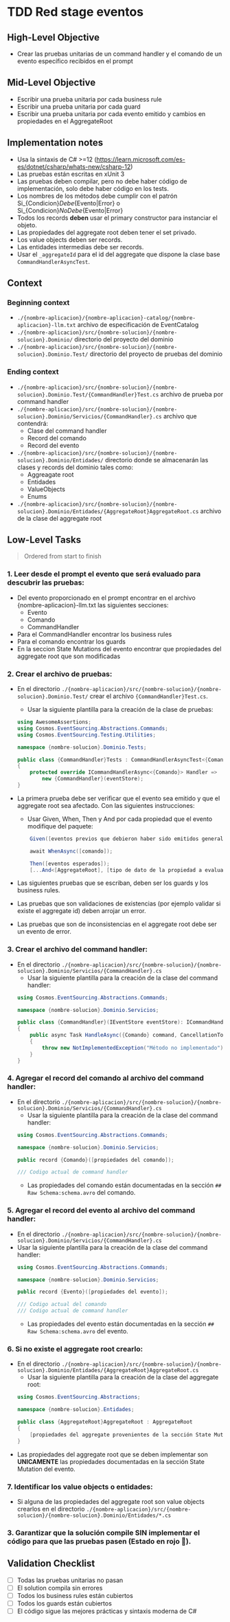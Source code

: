 # TDD Red stage eventos

## High-Level Objective

- Crear las pruebas unitarias de un command handler y el comando de un evento específico recibidos en el prompt

## Mid-Level Objective

- Escribir una prueba unitaria por cada business rule
- Escribir una prueba unitaria por cada guard
- Escribir una prueba unitaria por cada evento emitido y cambios en propiedades en el AggregateRoot

## Implementation notes

- Usa la sintaxis de C# >=12 (https://learn.microsoft.com/es-es/dotnet/csharp/whats-new/csharp-12)
- Las pruebas están escritas en xUnit 3
- Las pruebas deben compilar, pero no debe haber código de implementación, solo debe haber código en los tests.
- Los nombres de los métodos debe cumplir con el patrón Si_{Condicion}_Debe_{Evento|Error} o Si_{Condicion}_NoDebe_{Evento|Error}
- Todos los records **deben** usar el primary constructor para instanciar el objeto.
- Las propiedades del aggregate root deben tener el set privado.
- Los value objects deben ser records.
- Las entidades intermedias debe ser records.
- Usar el `_aggregateId` para el id del aggregate que dispone la clase base `CommandHandlerAsyncTest`.

## Context

### Beginning context

- `./{nombre-aplicacion}/{nombre-aplicacion}-catalog/{nombre-aplicacion}-llm.txt` archivo de especificación de EventCatalog
- `./{nombre-aplicacion}/src/{nombre-solucion}/{nombre-solucion}.Dominio/` directorio del proyecto del dominio
- `./{nombre-aplicacion}/src/{nombre-solucion}/{nombre-solucion}.Dominio.Test/` directorio del proyecto de pruebas del dominio

### Ending context

- `./{nombre-aplicacion}/src/{nombre-solucion}/{nombre-solucion}.Dominio.Test/{CommandHandler}Test.cs` archivo de prueba por command handler
- `./{nombre-aplicacion}/src/{nombre-solucion}/{nombre-solucion}.Dominio/Servicios/{CommandHandler}.cs` archivo que contendrá:
    - Clase del command handler
    - Record del comando
    - Record del evento
- `./{nombre-aplicacion}/src/{nombre-solucion}/{nombre-solucion}.Dominio/Entidades/` directorio donde se almacenarán las clases y records del dominio tales como:
    - Aggreagate root
    - Entidades
    - ValueObjects
    - Enums
- `./{nombre-aplicacion}/src/{nombre-solucion}/{nombre-solucion}.Dominio/Entidades/{AggregateRoot}AggregateRoot.cs` archivo de la clase del aggregate root

## Low-Level Tasks
> Ordered from start to finish

### 1. Leer desde el prompt el evento que será evaluado para descubrir las pruebas:

- Del evento proporcionado en el prompt encontrar en el archivo {nombre-aplicacion}-llm.txt las siguientes secciones:
    - Evento
    - Comando
    - CommandHandler
- Para el CommandHandler encontrar los business rules
- Para el comando encontrar los guards
- En la seccion State Mutations del evento encontrar que propiedades del aggregate root que son modificadas

### 2. Crear el archivo de pruebas:

- En el directorio `./{nombre-aplicacion}/src/{nombre-solucion}/{nombre-solucion}.Dominio.Test/` crear el archivo `{CommandHandler}Test.cs`.
    - Usar la siguiente plantilla para la creación de la clase de pruebas:

    ```c#
    using AwesomeAssertions;
    using Cosmos.EventSourcing.Abstractions.Commands;
    using Cosmos.EventSourcing.Testing.Utilities;

    namespace {nombre-solucion}.Dominio.Tests;

    public class {CommandHandler}Tests : CommandHandlerAsyncTest<{Comando}>
    {
        protected override ICommandHandlerAsync<{Comando}> Handler =>
            new {CommandHandler}(eventStore);
    }
    ```
- La primera prueba debe ser verificar que el evento sea emitido y que el aggregate root sea afectado. Con las siguientes instrucciones:
    - Usar Given, When, Then y And por cada propiedad que el evento modifique del paquete:
    ```c#
        Given([eventos previos que debieron haber sido emitidos generalmente de los business rules]);

        await WhenAsync([comando]);

        Then([eventos esperados]);
        [...And<[AggregateRoot], [tipo de dato de la propiedad a evaluar]>(aggregate => aggregate.[propiedad], [valor esperado]);]
    ```
- Las siguientes pruebas que se escriban, deben ser los guards y los business rules.
- Las pruebas que son validaciones de existencias (por ejemplo validar si existe el aggregate id) deben arrojar un error.
- Las pruebas que son de inconsistencias en el aggregate root debe ser un evento de error.

### 3. Crear el archivo del command handler:

- En el directorio `./{nombre-aplicacion}/src/{nombre-solucion}/{nombre-solucion}.Dominio/Servicios/{CommandHandler}.cs`
    - Usar la siguiente plantilla para la creación de la clase del command handler:
    ```c#
    using Cosmos.EventSourcing.Abstractions.Commands;

    namespace {nombre-solucion}.Dominio.Servicios;

    public class {CommandHandler}(IEventStore eventStore): ICommandHandlerAsync<{Comando}>
    {
        public async Task HandleAsync({Comando} command, CancellationToken cancellationToken)
        {
            throw new NotImplementedException("Método no implementado");
        }
    }
    ```
### 4. Agregar el record del comando al archivo del command handler:

- En el directorio `./{nombre-aplicacion}/src/{nombre-solucion}/{nombre-solucion}.Dominio/Servicios/{CommandHandler}.cs`
    - Usar la siguiente plantilla para la creación de la clase del command handler:
    ```c#
    using Cosmos.EventSourcing.Abstractions.Commands;

    namespace {nombre-solucion}.Dominio.Servicios;

    public record {Comando}([propiedades del comando]);

    /// Codigo actual de command handler
    ```
    - Las propiedades del comando están documentadas en la sección `## Raw Schema:schema.avro` del comando.
### 5. Agregar el record del evento al archivo del command handler:

- En el directorio `./{nombre-aplicacion}/src/{nombre-solucion}/{nombre-solucion}.Dominio/Servicios/{CommandHandler}.cs`
- Usar la siguiente plantilla para la creación de la clase del command handler:
    ```c#
    using Cosmos.EventSourcing.Abstractions.Commands;

    namespace {nombre-solucion}.Dominio.Servicios;

    public record {Evento}([propiedades del evento]);

    /// Codigo actual del comando
    /// Codigo actual de command handler
    ```
    - Las propiedades del evento están documentadas en la sección `## Raw Schema:schema.avro` del evento.
### 6. Si no existe el aggregate root crearlo:

- En el directorio `./{nombre-aplicacion}/src/{nombre-solucion}/{nombre-solucion}.Dominio/Entidades/{AggregateRoot}AggregateRoot.cs`
    - Usar la siguiente plantilla para la creación de la clase del aggregate root:
    ```c#
    using Cosmos.EventSourcing.Abstractions;

    namespace {nombre-solucion}.Entidades;

    public class {AggregateRoot}AggregateRoot : AggregateRoot
    {
        [propiedades del aggregate provenientes de la sección State Mutations]
    }
    ```
- Las propiedades del aggregate root que se deben implementar son **UNICAMENTE** las propiedades documentadas en la sección State Mutation del evento.

### 7. Identificar los value objects o entidades:

- Si alguna de las propiedades del aggregate root son value objects crearlos en el directorio `./{nombre-aplicacion}/src/{nombre-solucion}/{nombre-solucion}.Dominio/Entidades/*.cs`

### 3. Garantizar que la solución compile **SIN** implementar el código para que las pruebas pasen (Estado en rojo 🔴).


## Validation Checklist

- [ ] Todas las pruebas unitarias no pasan
- [ ] El solution compila sin errores
- [ ] Todos los business rules están cubiertos
- [ ] Todos los guards están cubiertos
- [ ] El código sigue las mejores prácticas y sintaxis moderna de C#